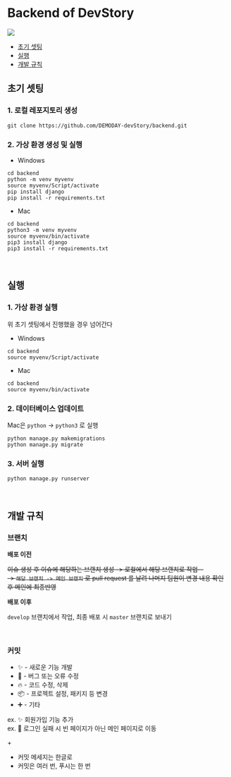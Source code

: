# Backend of DevStory 

<img src="https://img.shields.io/badge/django-092E20?style=for-the-badge&logo=django&logoColor=white">

- [초기 셋팅](#초기-셋팅) <br>
- [실행](#실행) <br>
- [개발 규칙](#개발-규칙)

## 초기 셋팅

### 1. 로컬 레포지토리 생성
```
git clone https://github.com/DEMODAY-devStory/backend.git
```

### 2. 가상 환경 생성 및 실행
- Windows
```
cd backend
python -m venv myvenv
source myvenv/Script/activate
pip install django
pip install -r requirements.txt
```

- Mac
```
cd backend
python3 -m venv myvenv
source myvenv/bin/activate
pip3 install django
pip3 install -r requirements.txt
```

<br>

## 실행

### 1. 가상 환경 실행
위 초기 셋팅에서 진행했을 경우 넘어간다
- Windows
```
cd backend
source myvenv/Script/activate
```

- Mac
```
cd backend
source myvenv/bin/activate
```

### 2. 데이터베이스 업데이트
Mac은 ```python``` -> ```python3``` 로 실행

```
python manage.py makemigrations
python manage.py migrate
```

### 3. 서버 실행
```
python manage.py runserver
```

<br>

## 개발 규칙

### 브랜치

__배포 이전__

~~이슈 생성 후 이슈에 해당하는 브랜치 생성 -> 로컬에서 해당 브랜치로 작업-- <br>
-> ```해당 브랜치 -> 메인 브랜치``` 로 pull request 를 날려 나머지 팀원이 변경 내용 확인 후 메인에 최종반영~~

__배포 이후__

```develop``` 브랜치에서 작업, 최종 배포 시 ```master``` 브랜치로 보내기
  
<br>

### 커밋

- :sparkles: - 새로운 기능 개발
- :bug: - 버그 또는 오류 수정 
- :fire: - 코드 수정, 삭제
- :package: - 프로젝트 설정, 패키지 등 변경
- :heavy_plus_sign: - 기타

ex. :sparkles: 회원가입 기능 추가 <br>
ex. :bug: 로그인 실패 시 빈 페이지가 아닌 메인 페이지로 이동

&#43;

- 커밋 메세지는 한글로
- 커밋은 여러 번, 푸시는 한 번

<br>



